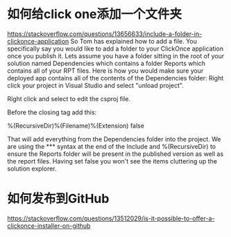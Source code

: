 ﻿# 如何给click one添加一个文件夹
https://stackoverflow.com/questions/13656633/include-a-folder-in-clickonce-application
So Tom has explained how to add a file. You specifically say you would like to add a folder to your ClickOnce application once you publish it. Lets assume you have a folder sitting in the root of your solution named Dependencies which contains a folder Reports which contains all of your RPT files. Here is how you would make sure your deployed app contains all of the contents of the Dependencies folder:
Right click your project in Visual Studio and select "unload project".

Right click and select to edit the csproj file.

Before the closing </Project> tag add this:

  <ItemGroup>
    <Content Include="$(SolutionDir)Dependencies\**\*">
      <Link>%(RecursiveDir)%(Filename)%(Extension)</Link>
      <Visible>false</Visible>
    </Content>
  </ItemGroup>

That will add everything from the Dependencies folder into the project. We are using the \**\* syntax at the end of the Include and %(RecursiveDir) to ensure the Reports folder will be present in the published version as well as the report files. Having set <Visible>false</Visible> you won't see the items cluttering up the solution explorer.



# 如何发布到GitHub
https://stackoverflow.com/questions/13512029/is-it-possible-to-offer-a-clickonce-installer-on-github




